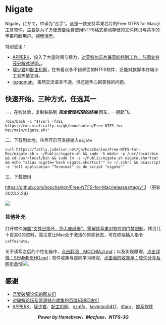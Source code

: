 # Nigate

Nigate，にがて，中译为“苦手”。这是一款支持苹果芯片的Free NTFS for Mac小工具软件，主要是为了方便想要免费使用NTFS格式移动存储的文件拷贝与共享的苹果电脑用户。<a href="https://www.bilibili.com/video/BV1XG4y1f79N">视频演示</a>。

特别感谢：

* [APPERK](https://fastly.jsdelivr.net/gh/hoochanlon/free-mac-ntfs/shashin/friend's_wx.jpg)，投入了大量时间与精力，[对英特尔芯片兼容的特别工作，与图文并茂分解式说明。](https://mp.weixin.qq.com/s/kHOsdXLXlFBardoSAsaXiA)。
* [琛少君](https://space.bilibili.com/32713000)和[配主机网](https://www.peizhuji.com)，在有着众多不错界面的NTFS软件，还能对款脚本终端小工具热情支持。
* [lezgomatt](https://github.com/lezgomatt)，虽然交流语言不通，但还是热心回答我的问题。

## 快速开始，三种方式，任选其一

一、在线体验，复制粘贴到 ***完全管理权限的终端*** 回车，一键起飞。

 ```shell
 /bin/bash -c "$(curl -fsSL https://cdn.statically.io/gh/hoochanlon/Free-NTFS-for-Mac/main/nigate.sh)"
 ```

二、下载到本地，往后开启可直接输入`nigate`

```shell
curl https://fastly.jsdelivr.net/gh/hoochanlon/Free-NTFS-for-Mac/nigate.sh > ~/Public/nigate.sh && sudo -S mkdir -p /usr/local/bin && cd /usr/local/bin && sudo ln -s ~/Public/nigate.sh nigate.shortcut && echo "alias nigate='bash nigate.shortcut'" >> ~/.zshrc && osascript -e 'tell application "Terminal" to do script "nigate"'
```

三、下载使用 

https://github.com/hoochanlon/Free-NTFS-for-Mac/releases/tag/v1.1 （更新 2023.2.24）

![ ](https://fastly.jsdelivr.net/gh/hoochanlon/free-mac-ntfs/shashin/example.png)

### 其他补充

打开软件[弹窗“文件已损坏，扔入废纸篓”，需解除苹果对软件的门禁限制](https://github.com/hoochanlon/Free-NTFS-for-Mac/issues/9#issue-1527116834)。拷贝几十百来G的资料，需注意让Mac处于激活的常亮状态，可在终端输入指令`caffeinate`。

关于读写之后的个性化操作，[点击翻阅：MOCHIAJI.md](MOCHIAJI.md)；以及实现原理，[点击详情：SEMMEISHO.md](helpdesk/SEMMEISHO.md)；软件收集与逆向学习研究，[点击我的收录单：软件分享及网页备份](https://github.com/hoochanlon/w3-goto-world/blob/master/软件分享及网页备份/README.md)![](https://img.shields.io/github/stars/hoochanlon/w3-goto-world?color=green&style=social)。


## 感谢


* [吾爱破解论坛的网友们](https://www.52pojie.cn/forum.php?mod=viewthread&tid=1735607&page=1#pid45353784)
* [对破解论坛及资源站点收集的百度知道网友们](https://zhidao.baidu.com/question/1988486592586723387.html)
* [APPERK](https://mp.weixin.qq.com/s/ByEBBCXFUmfBqF506F-Cvg)、[琛少君](https://space.bilibili.com/32713000)、[配主机网](https://www.peizhuji.com)、[ezntfs](https://github.com/lezgomatt/ezntfs/issues/8#issuecomment-1374428139)、[kevintao0417](https://github.com/hoochanlon/Free-NTFS-for-Mac/issues/3)、[itfanr](https://www.52pojie.cn/forum.php?mod=redirect&goto=findpost&ptid=1735607&pid=45507166)、[佛系软件](https://foxirj.com)


<div align="center">
<i>
<b>Power by Homebrew、Macfuse、NTFS-3G</b>
</i>
</div>


<!-- ![](https://fastly.jsdelivr.net/gh/hoochanlon/Free-NTFS-for-Mac/shashin/ln-s-to-nigate.png) -->
